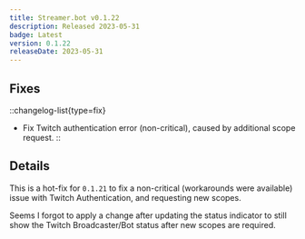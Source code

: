 ```yaml
---
title: Streamer.bot v0.1.22
description: Released 2023-05-31
badge: Latest
version: 0.1.22
releaseDate: 2023-05-31
---
```


## Fixes
::changelog-list{type=fix}
* Fix Twitch authentication error (non-critical), caused by additional scope request.
::


## Details
This is a hot-fix for `0.1.21` to fix a non-critical (workarounds were available) issue with Twitch Authentication, and requesting new scopes.

Seems I forgot to apply a change after updating the status indicator to still show the Twitch Broadcaster/Bot status after new scopes are required.
